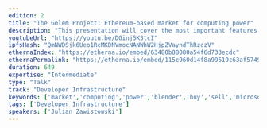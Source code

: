 ```yaml
---
edition: 2
title: "The Golem Project: Ethereum-based market for computing power"
description: "This presentation will cover the most important features of Golem, including the use of Ethereum as a trading platform. It will also describe how Golem’s technology will create an open market for computing power and how that will distort the way the Internet is organised. Finally, it will describe the way ahead of Golem, including our plans for further development."
youtubeUrl: "https://youtu.be/DGinj5K3tcI"
ipfsHash: "QmNWDSjk6Ueo1RcMKDNVmocNANWhW2HjpZVayndThRzczV"
ethernaIndex: "https://etherna.io/embed/63480b88080a54f6d733ecdc"
ethernaPermalink: "https://etherna.io/embed/115c960d14f8a99519c63af574986fdc120032a76a34de97ef123698e4be763d"
duration: 649
expertise: "Intermediate"
type: "Talk"
track: "Developer Infrastructure"
keywords: ['market','computing','power','blender','buy','sell','microsoft','hardware','standard','registry','reward']
tags: ['Developer Infrastructure']
speakers: ['Julian Zawistowski']
---
```

